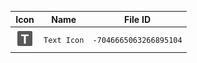 | Icon | Name | File ID |
| ---  | ---  | ---     |
| ![](Text%20Icon.png) | `Text Icon` | `-7046665063266895104` |
